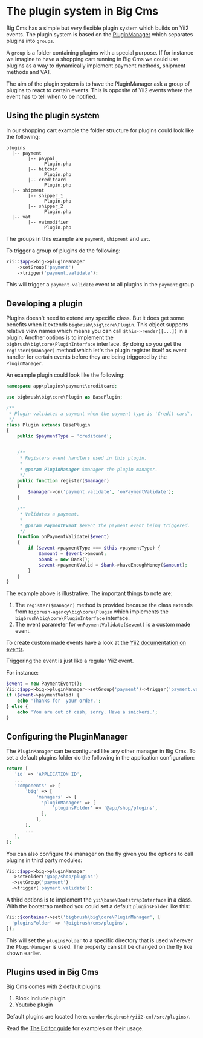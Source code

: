 # The plugin system in Big Cms

Big Cms has a simple but very flexible plugin system which builds on Yii2 events. The plugin system is based
on the [PluginManager](http://bigbrush-agency.com/api/big/bigbrush-big-core-pluginmanager.html) which separates
plugins into `groups`.

A `group` is a folder containing plugins with a special purpose. If for instance we imagine to have a shopping cart
running in Big Cms we could use plugins as a way to dynamically implement payment methods, shipment methods and VAT.

The aim of the plugin system is to have the PluginManager ask a group of plugins to react to certain events. This
is opposite of Yii2 events where the event has to tell when to be notified.


## Using the plugin system

In our shopping cart example the folder structure for plugins could look like the following:

```
plugins
  |-- payment
        |-- paypal
              Plugin.php
        |-- bitcoin
              Plugin.php
        |-- creditcard
              Plugin.php
  |-- shipment
        |-- shipper_1
              Plugin.php
        |-- shipper_2
              Plugin.php
  |-- vat
        |-- vatmodifier
              Plugin.php
```

The groups in this example are `payment`, `shipment` and `vat`.

To trigger a group of plugins do the following:

~~~php
Yii::$app->big->pluginManager
	->setGroup('payment')
	->trigger('payment.validate');
~~~

This will trigger a `payment.validate` event to all plugins in the `payment` group.


## Developing a plugin

Plugins doesn't need to extend any specific class. But it does get some benefits when it extends `bigbrush\big\core\Plugin`. This
object supports relative view names which means you can call `$this->render([...])` in a plugin. Another options is to implement
the `bigbrush\big\core\PluginInterface` interface. By doing so you get the `register($manager)` method which let's the plugin
register itself as event handler for certain events before they are being triggered by the `PluginManager`.

An example plugin could look like the following:

~~~php
namespace app\plugins\payment\creditcard;

use bigbrush\big\core\Plugin as BasePlugin;

/**
 * Plugin validates a payment when the payment type is 'Credit card'.
 */
class Plugin extends BasePlugin
{
	public $paymentType = 'creditcard';


    /**
     * Registers event handlers used in this plugin.
     *
     * @param PluginManager $manager the plugin manager.
     */
    public function register($manager)
    {
        $manager->on('payment.validate', 'onPaymentValidate'); 
    }

    /**
     * Validates a payment.
     *
     * @param PaymentEvent $event the payment event being triggered.
     */
    function onPaymentValidate($event)
    {
    	if ($event->paymentType === $this->paymentType) {
    		$amount = $event->amount;
    		$bank = new Bank();
    		$event->paymentValid = $bank->haveEnoughMoney($amount);
    	}
    }
}
~~~

The example above is illustrative. The important things to note are:

  1. The `register($manager)` method is provided because the class extends from `bigbrush-agency\big\core\Plugin` which
     implements the `bigbrush\big\core\PluginInterface` interface.
  2. The event parameter for `onPaymentValidate($event)` is a custom made event.

To create custom made events have a look at the [Yii2 documentation on events](http://www.yiiframework.com/doc-2.0/guide-concept-events.html).

Triggering the event is just like a regular Yii2 event.

For instance:

~~~php
$event = new PaymentEvent();
Yii::$app->big->pluginManager->setGroup('payment')->trigger('payment.validate', $event);
if ($event->paymentValid) {
	echo 'Thanks for  your order.';
} else {
	echo 'You are out of cash, sorry. Have a snickers.';
}
~~~


## Configuring the PluginManager

The `PluginManager` can be configured like any other manager in Big Cms. To set a default
plugins folder do the following in the application configuration:

~~~php
return [
   'id' => 'APPLICATION ID',
   ...
   'components' => [
       'big' => [
           'managers' => [
             'pluginManager' => [
                 'pluginsFolder' => '@app/shop/plugins',
             ],
           ],
       ],
       ...
   ],
];
~~~

You can also configure the manager on the fly given you the options to call plugins in
third party modules:

~~~php
Yii::$app->big->pluginManager
  ->setFolder('@app/shop/plugins')
  ->setGroup('payment')
  ->trigger('payment.validate'):
~~~

A third options is to implement the `yii\base\BootstrapInterface` in a class. With the bootstrap method
you could set a default `pluginsFolder` like this:

~~~php
Yii::$container->set('bigbrush\big\core\PluginManager', [
  'pluginsFolder' => '@bigbrush/cms/plugins',
]);
~~~

This will set the `pluginsFolder` to a specific directory that is used wherever the `PluginManager` is used.
The property can still be changed on the fly like shown earlier.


## Plugins used in Big Cms

Big Cms comes with 2 default plugins:

  1. Block include plugin
  2. Youtube plugin

Default plugins are located here: `vendor/bigbrush/yii2-cmf/src/plugins/`.

Read the [The Editor guide](the-editor.md) for examples on their usage.

